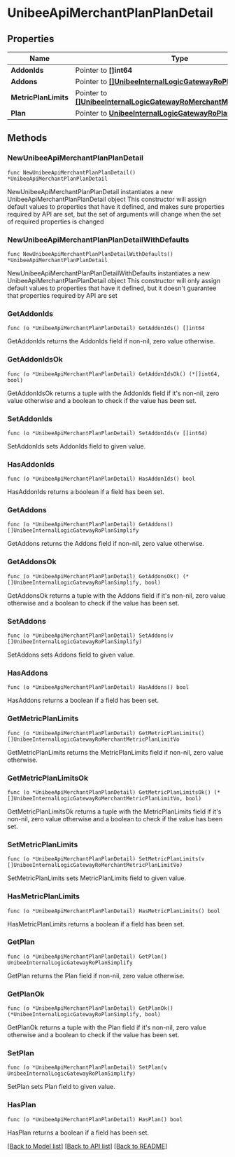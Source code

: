 # UnibeeApiMerchantPlanPlanDetail

## Properties

Name | Type | Description | Notes
------------ | ------------- | ------------- | -------------
**AddonIds** | Pointer to **[]int64** | AddonIds | [optional] 
**Addons** | Pointer to [**[]UnibeeInternalLogicGatewayRoPlanSimplify**](UnibeeInternalLogicGatewayRoPlanSimplify.md) | Addons | [optional] 
**MetricPlanLimits** | Pointer to [**[]UnibeeInternalLogicGatewayRoMerchantMetricPlanLimitVo**](UnibeeInternalLogicGatewayRoMerchantMetricPlanLimitVo.md) | MetricPlanLimits | [optional] 
**Plan** | Pointer to [**UnibeeInternalLogicGatewayRoPlanSimplify**](UnibeeInternalLogicGatewayRoPlanSimplify.md) |  | [optional] 

## Methods

### NewUnibeeApiMerchantPlanPlanDetail

`func NewUnibeeApiMerchantPlanPlanDetail() *UnibeeApiMerchantPlanPlanDetail`

NewUnibeeApiMerchantPlanPlanDetail instantiates a new UnibeeApiMerchantPlanPlanDetail object
This constructor will assign default values to properties that have it defined,
and makes sure properties required by API are set, but the set of arguments
will change when the set of required properties is changed

### NewUnibeeApiMerchantPlanPlanDetailWithDefaults

`func NewUnibeeApiMerchantPlanPlanDetailWithDefaults() *UnibeeApiMerchantPlanPlanDetail`

NewUnibeeApiMerchantPlanPlanDetailWithDefaults instantiates a new UnibeeApiMerchantPlanPlanDetail object
This constructor will only assign default values to properties that have it defined,
but it doesn't guarantee that properties required by API are set

### GetAddonIds

`func (o *UnibeeApiMerchantPlanPlanDetail) GetAddonIds() []int64`

GetAddonIds returns the AddonIds field if non-nil, zero value otherwise.

### GetAddonIdsOk

`func (o *UnibeeApiMerchantPlanPlanDetail) GetAddonIdsOk() (*[]int64, bool)`

GetAddonIdsOk returns a tuple with the AddonIds field if it's non-nil, zero value otherwise
and a boolean to check if the value has been set.

### SetAddonIds

`func (o *UnibeeApiMerchantPlanPlanDetail) SetAddonIds(v []int64)`

SetAddonIds sets AddonIds field to given value.

### HasAddonIds

`func (o *UnibeeApiMerchantPlanPlanDetail) HasAddonIds() bool`

HasAddonIds returns a boolean if a field has been set.

### GetAddons

`func (o *UnibeeApiMerchantPlanPlanDetail) GetAddons() []UnibeeInternalLogicGatewayRoPlanSimplify`

GetAddons returns the Addons field if non-nil, zero value otherwise.

### GetAddonsOk

`func (o *UnibeeApiMerchantPlanPlanDetail) GetAddonsOk() (*[]UnibeeInternalLogicGatewayRoPlanSimplify, bool)`

GetAddonsOk returns a tuple with the Addons field if it's non-nil, zero value otherwise
and a boolean to check if the value has been set.

### SetAddons

`func (o *UnibeeApiMerchantPlanPlanDetail) SetAddons(v []UnibeeInternalLogicGatewayRoPlanSimplify)`

SetAddons sets Addons field to given value.

### HasAddons

`func (o *UnibeeApiMerchantPlanPlanDetail) HasAddons() bool`

HasAddons returns a boolean if a field has been set.

### GetMetricPlanLimits

`func (o *UnibeeApiMerchantPlanPlanDetail) GetMetricPlanLimits() []UnibeeInternalLogicGatewayRoMerchantMetricPlanLimitVo`

GetMetricPlanLimits returns the MetricPlanLimits field if non-nil, zero value otherwise.

### GetMetricPlanLimitsOk

`func (o *UnibeeApiMerchantPlanPlanDetail) GetMetricPlanLimitsOk() (*[]UnibeeInternalLogicGatewayRoMerchantMetricPlanLimitVo, bool)`

GetMetricPlanLimitsOk returns a tuple with the MetricPlanLimits field if it's non-nil, zero value otherwise
and a boolean to check if the value has been set.

### SetMetricPlanLimits

`func (o *UnibeeApiMerchantPlanPlanDetail) SetMetricPlanLimits(v []UnibeeInternalLogicGatewayRoMerchantMetricPlanLimitVo)`

SetMetricPlanLimits sets MetricPlanLimits field to given value.

### HasMetricPlanLimits

`func (o *UnibeeApiMerchantPlanPlanDetail) HasMetricPlanLimits() bool`

HasMetricPlanLimits returns a boolean if a field has been set.

### GetPlan

`func (o *UnibeeApiMerchantPlanPlanDetail) GetPlan() UnibeeInternalLogicGatewayRoPlanSimplify`

GetPlan returns the Plan field if non-nil, zero value otherwise.

### GetPlanOk

`func (o *UnibeeApiMerchantPlanPlanDetail) GetPlanOk() (*UnibeeInternalLogicGatewayRoPlanSimplify, bool)`

GetPlanOk returns a tuple with the Plan field if it's non-nil, zero value otherwise
and a boolean to check if the value has been set.

### SetPlan

`func (o *UnibeeApiMerchantPlanPlanDetail) SetPlan(v UnibeeInternalLogicGatewayRoPlanSimplify)`

SetPlan sets Plan field to given value.

### HasPlan

`func (o *UnibeeApiMerchantPlanPlanDetail) HasPlan() bool`

HasPlan returns a boolean if a field has been set.


[[Back to Model list]](../README.md#documentation-for-models) [[Back to API list]](../README.md#documentation-for-api-endpoints) [[Back to README]](../README.md)


